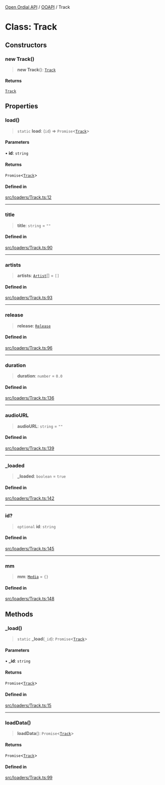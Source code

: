 [Open Ordial API](../../README.md) / [OOAPI](../README.md) / Track

# Class: Track

## Constructors

### new Track()

> **new Track**(): [`Track`](Track.md)

#### Returns

[`Track`](Track.md)

## Properties

### load()

> `static` **load**: (`id`) => `Promise`\<[`Track`](Track.md)\>

#### Parameters

• **id**: `string`

#### Returns

`Promise`\<[`Track`](Track.md)\>

#### Defined in

[src/loaders/Track.ts:12](https://github.com/open-ordinal/open-ordinal-api/blob/70e118e56492403aed907a3616034144dfc18228/src/loaders/Track.ts#L12)

***

### title

> **title**: `string` = `""`

#### Defined in

[src/loaders/Track.ts:90](https://github.com/open-ordinal/open-ordinal-api/blob/70e118e56492403aed907a3616034144dfc18228/src/loaders/Track.ts#L90)

***

### artists

> **artists**: [`Artist`](Artist.md)[] = `[]`

#### Defined in

[src/loaders/Track.ts:93](https://github.com/open-ordinal/open-ordinal-api/blob/70e118e56492403aed907a3616034144dfc18228/src/loaders/Track.ts#L93)

***

### release

> **release**: [`Release`](Release.md)

#### Defined in

[src/loaders/Track.ts:96](https://github.com/open-ordinal/open-ordinal-api/blob/70e118e56492403aed907a3616034144dfc18228/src/loaders/Track.ts#L96)

***

### duration

> **duration**: `number` = `0.0`

#### Defined in

[src/loaders/Track.ts:136](https://github.com/open-ordinal/open-ordinal-api/blob/70e118e56492403aed907a3616034144dfc18228/src/loaders/Track.ts#L136)

***

### audioURL

> **audioURL**: `string` = `""`

#### Defined in

[src/loaders/Track.ts:139](https://github.com/open-ordinal/open-ordinal-api/blob/70e118e56492403aed907a3616034144dfc18228/src/loaders/Track.ts#L139)

***

### \_loaded

> **\_loaded**: `boolean` = `true`

#### Defined in

[src/loaders/Track.ts:142](https://github.com/open-ordinal/open-ordinal-api/blob/70e118e56492403aed907a3616034144dfc18228/src/loaders/Track.ts#L142)

***

### id?

> `optional` **id**: `string`

#### Defined in

[src/loaders/Track.ts:145](https://github.com/open-ordinal/open-ordinal-api/blob/70e118e56492403aed907a3616034144dfc18228/src/loaders/Track.ts#L145)

***

### mm

> **mm**: [`Media`](../namespaces/OOMD/interfaces/Media.md) = `{}`

#### Defined in

[src/loaders/Track.ts:148](https://github.com/open-ordinal/open-ordinal-api/blob/70e118e56492403aed907a3616034144dfc18228/src/loaders/Track.ts#L148)

## Methods

### \_load()

> `static` **\_load**(`_id`): `Promise`\<[`Track`](Track.md)\>

#### Parameters

• **\_id**: `string`

#### Returns

`Promise`\<[`Track`](Track.md)\>

#### Defined in

[src/loaders/Track.ts:15](https://github.com/open-ordinal/open-ordinal-api/blob/70e118e56492403aed907a3616034144dfc18228/src/loaders/Track.ts#L15)

***

### loadData()

> **loadData**(): `Promise`\<[`Track`](Track.md)\>

#### Returns

`Promise`\<[`Track`](Track.md)\>

#### Defined in

[src/loaders/Track.ts:99](https://github.com/open-ordinal/open-ordinal-api/blob/70e118e56492403aed907a3616034144dfc18228/src/loaders/Track.ts#L99)
